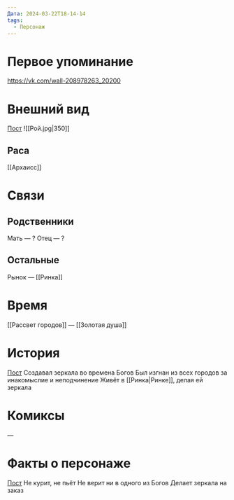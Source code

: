 ```yaml
---
Дата: 2024-03-22T18-14-14
tags:
  - Персонаж
---
```

# Первое упоминание
https://vk.com/wall-208978263_20200
# Внешний вид
[Пост](https://vk.com/wall-208978263_20205)
![[Рой.jpg|350]]
## Раса
[[Архаисс]]
# Связи
## Родственники
Мать — ?
Отец — ?
## Остальные 
Рынок — [[Ринка]]
# Время
[[Рассвет городов]] — [[Золотая душа]]
# История
[Пост](https://vk.com/wall-208978263_20200)
Создавал зеркала во времена Богов
Был изгнан из всех городов за инакомыслие и неподчинение
Живёт в [[Ринка|Ринке]], делая ей зеркала
# Комиксы
—
# Факты о персонаже
[Пост](https://vk.com/wall-208978263_20200)
Не курит, не пьёт
Не верит ни в одного из Богов
Делает зеркала на заказ

